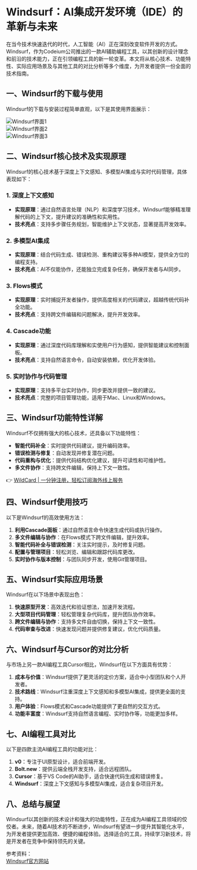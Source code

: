 # Windsurf：AI集成开发环境（IDE）的革新与未来

在当今技术快速迭代的时代，人工智能（AI）正在深刻改变软件开发的方式。Windsurf，作为Codeium公司推出的一款AI辅助编程工具，以其创新的设计理念和前沿的技术能力，正在引领编程工具的新一轮变革。本文将从核心技术、功能特性、实际应用场景及与其他工具的对比分析等多个维度，为开发者提供一份全面的技术指南。

## 一、Windsurf的下载与使用

Windsurf的下载与安装过程简单直观，以下是其使用界面展示：

![Windsurf界面1](https://bbtdd.com/img/2521540759857145.webp)  
![Windsurf界面2](https://bbtdd.com/img/9365614177.webp)  
![Windsurf界面3](https://bbtdd.com/img/0703630352787.webp)

## 二、Windsurf核心技术及实现原理

Windsurf的核心技术基于深度上下文感知、多模型AI集成与实时代码管理，具体表现如下：

### 1. 深度上下文感知
- **实现原理**：通过自然语言处理（NLP）和深度学习技术，Windsurf能够精准理解代码的上下文，提升建议的准确性和实用性。
- **技术亮点**：支持多步骤任务规划，智能维护上下文状态，显著提高开发效率。

### 2. 多模型AI集成
- **实现原理**：结合代码生成、错误检测、重构建议等多种AI模型，提供全方位的编程支持。
- **技术亮点**：AI不仅能协作，还能独立完成复杂任务，确保开发者与AI同步。

### 3. Flows模式
- **实现原理**：实时捕捉开发者操作，提供高度相关的代码建议，超越传统代码补全功能。
- **技术亮点**：支持跨文件编辑和问题解决，提升开发效率。

### 4. Cascade功能
- **实现原理**：通过深度代码库理解和实使用户行为感知，提供智能建议和控制面板。
- **技术亮点**：支持自然语言命令，自动安装依赖，优化开发体验。

### 5. 实时协作与代码管理
- **实现原理**：支持多平台实时协作，同步更改并提供一致的建议。
- **技术亮点**：完整的项目管理功能，适用于Mac、Linux和Windows。

## 三、Windsurf功能特性详解

Windsurf不仅拥有强大的核心技术，还具备以下功能特性：  
- **智能代码补全**：实时提供代码建议，提升编码效率。  
- **错误检测与修复**：自动发现并修复潜在问题。  
- **代码重构与优化**：提供代码结构优化建议，提升可读性和可维护性。  
- **多文件协作**：支持跨文件编辑，保持上下文一致性。  

👉 [WildCard | 一分钟注册，轻松订阅海外线上服务](https://bbtdd.com/WildCard)

## 四、Windsurf使用技巧

以下是Windsurf的高效使用方法：  
1. **利用Cascade面板**：通过自然语言命令快速生成代码或执行操作。  
2. **多文件编辑与协作**：在Flows模式下跨文件编辑，提升效率。  
3. **智能代码补全与错误检测**：关注实时提示，及时修复问题。  
4. **配置与管理项目**：轻松浏览、编辑和跟踪代码库更改。  
5. **实时协作与版本控制**：与团队同步开发，使用Git管理项目。  

## 五、Windsurf实际应用场景

Windsurf在以下场景中表现出色：  
1. **快速原型开发**：高效迭代和验证想法，加速开发流程。  
2. **大型项目代码管理**：轻松管理复杂代码库，提升团队协作效率。  
3. **跨文件编辑与协作**：支持多文件自由切换，保持上下文一致性。  
4. **代码审查与改进**：快速发现问题并提供修复建议，优化代码质量。  

## 六、Windsurf与Cursor的对比分析

与市场上另一款AI编程工具Cursor相比，Windsurf在以下方面具有优势：  
1. **成本与价值**：Windsurf提供了更灵活的定价方案，适合中小型团队和个人开发者。  
2. **技术路线**：Windsurf注重深度上下文感知和多模型AI集成，提供更全面的支持。  
3. **用户体验**：Flows模式和Cascade功能提供了更自然的交互方式。  
4. **功能丰富度**：Windsurf支持自然语言编程、实时协作等，功能更加多样。  

## 七、AI编程工具对比

以下是四款主流AI编程工具的功能对比：  
1. **v0**：专注于UI原型设计，适合前端开发。  
2. **Bolt.new**：提供云端全栈开发支持，适合远程团队。  
3. **Cursor**：基于VS Code的AI助手，适合快速代码生成和错误修复。  
4. **Windsurf**：深度上下文感知与多模型AI集成，适合复杂项目开发。  

## 八、总结与展望

Windsurf以其创新的技术设计和强大的功能特性，正在成为AI编程工具领域的佼佼者。未来，随着AI技术的不断进步，Windsurf有望进一步提升其智能化水平，为开发者提供更加高效、便捷的编程体验。选择适合的工具，持续学习新技术，将是开发者在竞争中保持领先的关键。

参考资料：  
[Windsurf官方网站](https://bbtdd.com/WildCard)